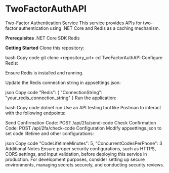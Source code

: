# TwoFactorAuthAPI
Two-Factor Authentication Service
This service provides APIs for two-factor authentication using .NET Core and Redis as a caching mechanism.

**Prerequisites**
.NET Core SDK
Redis

**Getting Started**
Clone this repository:

bash
Copy code
git clone <repository_url>
cd TwoFactorAuthAPI
Configure Redis:

Ensure Redis is installed and running.

Update the Redis connection string in appsettings.json:

json
Copy code
"Redis": {
    "ConnectionString": "your_redis_connection_string"
}
Run the application:

bash
Copy code
dotnet run
Use an API testing tool like Postman to interact with the following endpoints:

Send Confirmation Code: POST /api/2fa/send-code
Check Confirmation Code: POST /api/2fa/check-code
Configuration
Modify appsettings.json to set code lifetime and other configurations:

json
Copy code
"CodeLifetimeMinutes": 5,
"ConcurrentCodesPerPhone": 3
Additional Notes
Ensure proper security configurations, such as HTTPS, CORS settings, and input validation, before deploying this service in production.
For development purposes, consider setting up secure environments, managing secrets securely, and conducting security reviews.
